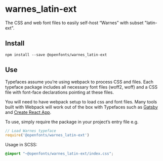 
# warnes_latin-ext

The CSS and web font files to easily self-host “Warnes” with subset "latin-ext".

## Install

`npm install --save @openfonts/warnes_latin-ext`

## Use

Typefaces assume you’re using webpack to process CSS and files. Each typeface
package includes all necessary font files (woff2, woff) and a CSS file with
font-face declarations pointing at these files.

You will need to have webpack setup to load css and font files. Many tools built
with Webpack will work out of the box with Typefaces such as [Gatsby](https://github.com/gatsbyjs/gatsby)
and [Create React App](https://github.com/facebookincubator/create-react-app).

To use, simply require the package in your project’s entry file e.g.

```javascript
// Load Warnes typeface
require('@openfonts/warnes_latin-ext')
```

Usage in SCSS:
```scss
@import "~@openfonts/warnes_latin-ext/index.css";
```
